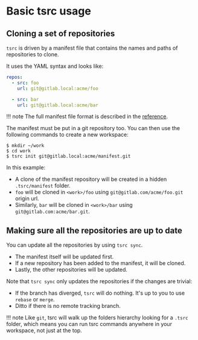 # Basic tsrc usage


## Cloning a set of repositories

`tsrc` is driven by a manifest file that contains the names and paths of repositories to clone.

It uses the YAML syntax and looks like:

```yaml
repos:
  - src: foo
    url: git@gitlab.local:acme/foo

  - src: bar
    url: git@gitlab.local:acme/bar
```

!!! note
    The full manifest file format is described in the [reference](../ref/formats.md).

The manifest must be put in a git repository too. You can then use the following commands to create a new workspace:

```console
$ mkdir ~/work
$ cd work
$ tsrc init git@gitlab.local:acme/manifest.git
```

In this example:

* A clone of the manifest repository will be created in a hidden `.tsrc/manifest` folder.
* `foo` will be cloned in `<work>/foo` using `git@gitlab.com/acme/foo.git` origin url.
* Similarly, `bar` will be cloned in `<work>/bar` using `git@gitlab.com:acme/bar.git`.


## Making sure all the repositories are up to date

You can update all the repositories by using `tsrc sync`.

* The manifest itself will be updated first.
* If a new repository has been added to the manifest, it will be cloned.
* Lastly, the other repositories will be updated.

Note that `tsrc sync` only updates the repositories if the changes are trivial:

* If the branch has diverged, `tsrc` will do nothing. It's up to you to use
  `rebase` or `merge`.
* Ditto if there is no remote tracking branch.


!!! note
    Like `git`, tsrc will walk up the folders hierarchy looking for a `.tsrc`
    folder, which means you can run tsrc commands anywhere in your workspace, not
    just at the top.
